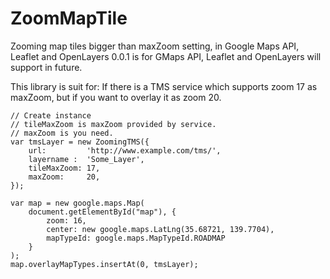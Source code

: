 ZoomMapTile
===========

Zooming map tiles bigger than maxZoom setting, in Google Maps API, Leaflet and OpenLayers
0.0.1 is for GMaps API, Leaflet and OpenLayers will support in future.

This library is suit for:
If there is a TMS service which supports zoom 17 as maxZoom, but if you want to overlay it as zoom 20.

	// Create instance
    // tileMaxZoom is maxZoom provided by service.
    // maxZoom is you need.
	var tmsLayer = new ZoomingTMS({
	    url:         'http://www.example.com/tms/',
	    layername :  'Some_Layer',
	    tileMaxZoom: 17,
	    maxZoom:     20,
	});
	
	var map = new google.maps.Map(
	    document.getElementById("map"), {
	        zoom: 16,
	        center: new google.maps.LatLng(35.68721, 139.7704),
	        mapTypeId: google.maps.MapTypeId.ROADMAP
	    }
	);
	map.overlayMapTypes.insertAt(0, tmsLayer);


